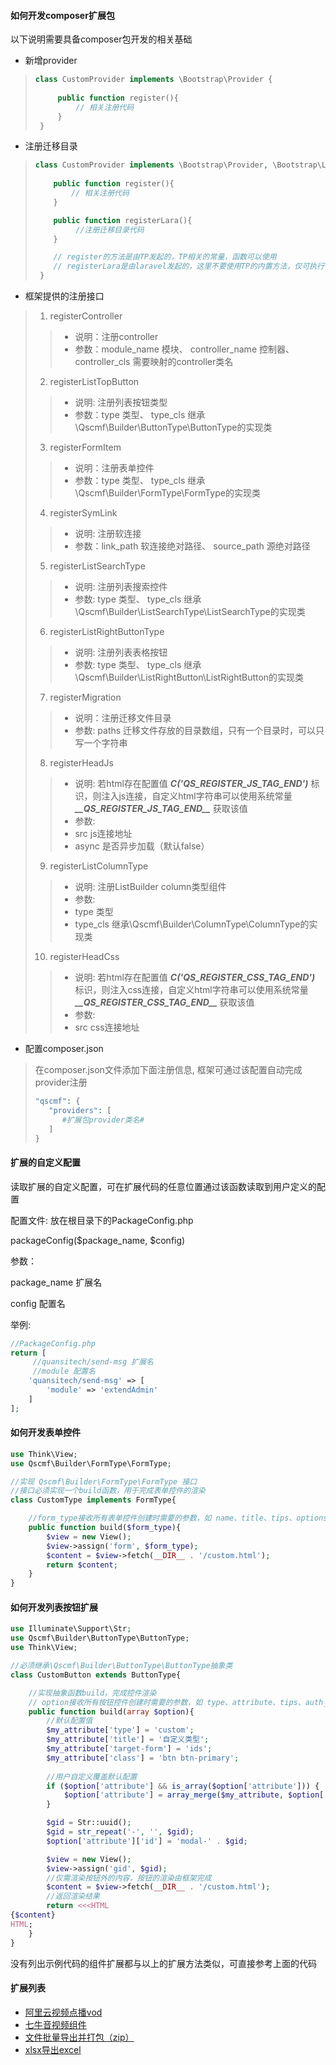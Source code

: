 #### 如何开发composer扩展包
以下说明需要具备composer包开发的相关基础

+ 新增provider
> ```php
> class CustomProvider implements \Bootstrap\Provider {
>  
>      public function register(){
>          // 相关注册代码
>      }
>  }
> ```

+ 注册迁移目录
> ```php
> class CustomProvider implements \Bootstrap\Provider, \Bootstrap\LaravelProvider {
>  
>     public function register(){
>         // 相关注册代码
>     }
> 
>     public function registerLara(){
>          //注册迁移目录代码
>     } 
> 
>     // register的方法是由TP发起的，TP相关的常量，函数可以使用
>     // registerLara是由laravel发起的，这里不要使用TP的内置方法，仅可执行TP的注册迁移函数
>  }
> ```

+ 框架提供的注册接口
> 1. registerController
>> + 说明：注册controller
>> + 参数：module_name 模块、 controller_name 控制器、controller_cls 需要映射的controller类名
>
> 2. registerListTopButton
>> + 说明: 注册列表按钮类型
>> + 参数：type 类型、 type_cls 继承\Qscmf\Builder\ButtonType\ButtonType的实现类
>
> 3. registerFormItem
>> + 说明：注册表单控件
>> + 参数：type 类型、 type_cls 继承\Qscmf\Builder\FormType\FormType的实现类
>
> 4. registerSymLink
>> + 说明: 注册软连接
>> + 参数：link_path 软连接绝对路径、 source_path 源绝对路径
>
> 5. registerListSearchType
>> + 说明: 注册列表搜索控件
>> + 参数: type 类型、 type_cls 继承\Qscmf\Builder\ListSearchType\ListSearchType的实现类
>
> 6. registerListRightButtonType
>> + 说明: 注册列表表格按钮
>> + 参数: type 类型、 type_cls 继承\Qscmf\Builder\ListRightButton\ListRightButton的实现类
>
> 7. registerMigration
>> + 说明：注册迁移文件目录
>> + 参数: paths 迁移文件存放的目录数组，只有一个目录时，可以只写一个字符串
>
> 8. registerHeadJs
>> + 说明: 若html存在配置值 ***C('QS_REGISTER_JS_TAG_END')*** 标识，则注入js连接，自定义html字符串可以使用系统常量 ***\_\_QS_REGISTER_JS_TAG_END\_\_*** 获取该值
>> + 参数: 
>> + src js连接地址
>> + async 是否异步加载（默认false）
>
> 9. registerListColumnType
>> + 说明: 注册ListBuilder column类型组件
>> + 参数: 
>> + type 类型
>> + type_cls 继承\Qscmf\Builder\ColumnType\ColumnType的实现类
>
> 10. registerHeadCss
>> + 说明: 若html存在配置值 ***C('QS_REGISTER_CSS_TAG_END')*** 标识，则注入css连接，自定义html字符串可以使用系统常量 ***\_\_QS_REGISTER_CSS_TAG_END\_\_*** 获取该值
>> + 参数: 
>> + src css连接地址

+ 配置composer.json
> 在composer.json文件添加下面注册信息, 框架可通过该配置自动完成provider注册
> ```php
> "qscmf": {
>    "providers": [
>       #扩展包provider类名#
>    ]
> }
> ```

#### 扩展的自定义配置
读取扩展的自定义配置，可在扩展代码的任意位置通过该函数读取到用户定义的配置

配置文件: 放在根目录下的PackageConfig.php

packageConfig($package_name, $config)

参数：

package_name 扩展名

config 配置名 

举例:
```php
//PackageConfig.php
return [
     //quansitech/send-msg 扩展名
     //module 配置名
    'quansitech/send-msg' => [
        'module' => 'extendAdmin'
    ]
];
```


#### 如何开发表单控件
```php
use Think\View;
use Qscmf\Builder\FormType\FormType;

//实现 Qscmf\Builder\FormType\FormType 接口
//接口必须实现一个build函数，用于完成表单控件的渲染
class CustomType implements FormType{

    //form_type接收所有表单控件创建时需要的参数，如 name、title、tips、options等配置项
    public function build($form_type){
        $view = new View();
        $view->assign('form', $form_type);
        $content = $view->fetch(__DIR__ . '/custom.html');
        return $content;
    }
}
```

#### 如何开发列表按钮扩展
```php
use Illuminate\Support\Str;
use Qscmf\Builder\ButtonType\ButtonType;
use Think\View;

//必须继承\Qscmf\Builder\ButtonType\ButtonType抽象类
class CustomButton extends ButtonType{

    //实现抽象函数build，完成控件渲染
    // option接收所有按钮控件创建时需要的参数，如 type、attribute、tips、auth_node
    public function build(array $option){
        //默认配置值
        $my_attribute['type'] = 'custom';
        $my_attribute['title'] = '自定义类型';
        $my_attribute['target-form'] = 'ids';
        $my_attribute['class'] = 'btn btn-primary';
   
        //用户自定义覆盖默认配置
        if ($option['attribute'] && is_array($option['attribute'])) {
            $option['attribute'] = array_merge($my_attribute, $option['attribute']);
        }

        $gid = Str::uuid();
        $gid = str_repeat('-', '', $gid);
        $option['attribute']['id'] = 'modal-' . $gid;

        $view = new View();
        $view->assign('gid', $gid);
        //仅需渲染按钮外的内容，按钮的渲染由框架完成
        $content = $view->fetch(__DIR__ . '/custom.html');
        //返回渲染结果
        return <<<HTML
{$content}
HTML;
    }
}
```

没有列出示例代码的组件扩展都与以上的扩展方法类似，可直接参考上面的代码

#### 扩展列表
+ [阿里云视频点播vod](https://github.com/quansitech/qscmf-formitem-vod)
+ [七牛音视频组件](https://github.com/quansitech/qscmf-formitem-qiniu)
+ [文件批量导出并打包（zip）](https://github.com/quansitech/qscmf-topbutton-download)
+ [xlsx导出excel](https://github.com/quansitech/qscmf-topbutton-export)